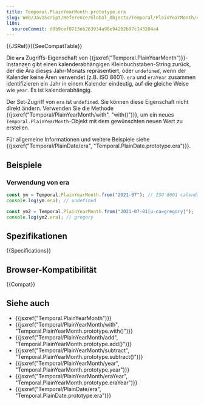```yaml
---
title: Temporal.PlainYearMonth.prototype.era
slug: Web/JavaScript/Reference/Global_Objects/Temporal/PlainYearMonth/era
l10n:
  sourceCommit: d0b9cef0713eb263934a98e94202b97c143204a4
---
```


{{JSRef}}{{SeeCompatTable}}

Die **`era`** Zugriffs-Eigenschaft von {{jsxref("Temporal.PlainYearMonth")}}-Instanzen gibt einen kalenderabhängigen Kleinbuchstaben-String zurück, der die Ära dieses Jahr-Monats repräsentiert, oder `undefined`, wenn der Kalender keine Ären verwendet (z.B. ISO 8601). `era` und `eraYear` zusammen identifizieren ein Jahr in einem Kalender eindeutig, auf die gleiche Weise wie `year`. Es ist kalenderabhängig.

Der Set-Zugriff von `era` ist `undefined`. Sie können diese Eigenschaft nicht direkt ändern. Verwenden Sie die Methode {{jsxref("Temporal/PlainYearMonth/with", "with()")}}, um ein neues `Temporal.PlainYearMonth`-Objekt mit dem gewünschten neuen Wert zu erstellen.

Für allgemeine Informationen und weitere Beispiele siehe {{jsxref("Temporal/PlainDate/era", "Temporal.PlainDate.prototype.era")}}.

## Beispiele

### Verwendung von era

```js
const ym = Temporal.PlainYearMonth.from("2021-07"); // ISO 8601 calendar
console.log(ym.era); // undefined

const ym2 = Temporal.PlainYearMonth.from("2021-07-01[u-ca=gregory]");
console.log(ym2.era); // gregory
```

## Spezifikationen

{{Specifications}}

## Browser-Kompatibilität

{{Compat}}

## Siehe auch

- {{jsxref("Temporal.PlainYearMonth")}}
- {{jsxref("Temporal/PlainYearMonth/with", "Temporal.PlainYearMonth.prototype.with()")}}
- {{jsxref("Temporal/PlainYearMonth/add", "Temporal.PlainYearMonth.prototype.add()")}}
- {{jsxref("Temporal/PlainYearMonth/subtract", "Temporal.PlainYearMonth.prototype.subtract()")}}
- {{jsxref("Temporal/PlainYearMonth/year", "Temporal.PlainYearMonth.prototype.year")}}
- {{jsxref("Temporal/PlainYearMonth/eraYear", "Temporal.PlainYearMonth.prototype.eraYear")}}
- {{jsxref("Temporal/PlainDate/era", "Temporal.PlainDate.prototype.era")}}
